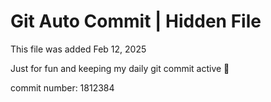 # Git Auto Commit | Hidden File

This file was added Feb 12, 2025

Just for fun and keeping my daily git commit active 🤪

commit number: 1812384
